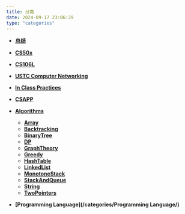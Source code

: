 ```yaml
---
title: 分类
date: 2024-09-17 23:06:29
type: "categories"
---
```


- **[总结](/categories/总结/)**

- **[CS50x](/categories/CS50x/)**

- **[CS106L](/categories/CS106L/)**
  
- **[USTC Computer Networking](/categories/USTC-Computer-Networking/)**

- **[In Class Practices](/categories/In-Class-Practices/)**

- **[CSAPP](/categories/CSAPP/)**

- **[Algorithms](/categories/Algorithms/)**

  - **[Array](/categories/Algorithms/Array/)**
  - **[Backtracking](/categories/Algorithms/Backtracking/)**
  - **[BinaryTree](/categories/Algorithms/BinaryTree/)**
  - **[DP](/categories/Algorithms/DP/)**
  - **[GraphTheory](/categories/Algorithms/GraphTheory/)**
  - **[Greedy](/categories/Algorithms/Greedy/)**
  - **[HashTable](/categories/Algorithms/HashTable/)**
  - **[LinkedList](/categories/Algorithms/LinkedList/)**
  - **[MonotoneStack](/categories/Algorithms/MonotoneStack/)**
  - **[StackAndQueue](/categories/Algorithms/StackAndQueue/)**
  - **[String](/categories/Algorithms/String/)**
  - **[TwoPointers](/categories/Algorithms/TwoPointers/)**

- **[Programming Language](/categories/Programming Language/)**
